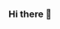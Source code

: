 ### Hi there 👋

<!--
**qyj50/qyj50** is a ✨ _special_ ✨ repository because its `README.md` (this file) appears on your GitHub profile.


- 🔭 I’m currently mad on how to graduate from THUCST...
- 🌱 I’m currently learning many overwhelming courses...
- 🤔 I really appreciate for any help from anyone ...
- 📫 How to reach me: ch1ldr3n@foxmail.com
-->
